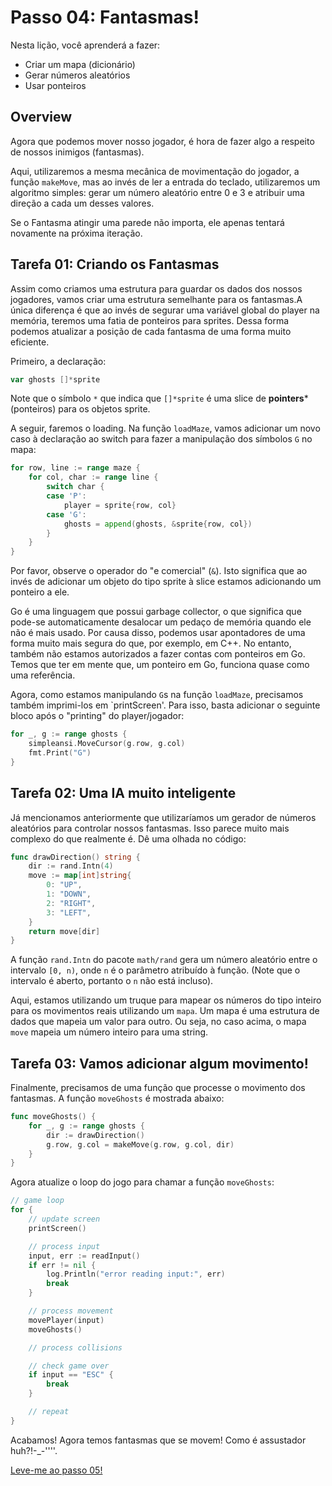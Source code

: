 # Passo 04: Fantasmas!

Nesta lição, você aprenderá a fazer: 

- Criar um mapa (dicionário)
- Gerar números aleatórios
- Usar ponteiros

## Overview

Agora que podemos mover nosso jogador, é hora de fazer algo a respeito de nossos inimigos (fantasmas).

Aqui, utilizaremos a mesma mecânica de movimentação do jogador, a função `makeMove`, mas ao invés de ler a entrada do teclado, utilizaremos um algoritmo simples: gerar um número aleatório entre 0 e 3 e atribuir uma direção a cada um desses valores.

Se o Fantasma atingir uma parede não importa, ele apenas tentará novamente na próxima iteração.

## Tarefa 01: Criando os Fantasmas

Assim como criamos uma estrutura para guardar os dados dos nossos jogadores, vamos criar uma estrutura semelhante para os fantasmas.A única diferença é que ao invés de segurar uma variável global do player na memória, teremos uma fatia de ponteiros para sprites.  Dessa forma podemos atualizar a posição de cada fantasma de uma forma muito eficiente.

Primeiro, a declaração:

```go
var ghosts []*sprite
```

Note que o símbolo `*` que indica que `[]*sprite` é uma slice de **pointers*** (ponteiros) para os objetos sprite.

A seguir, faremos o loading. Na função `loadMaze`, vamos adicionar um novo caso à declaração ao  switch para fazer a manipulação dos símbolos `G` no mapa:

```go
for row, line := range maze {
    for col, char := range line {
        switch char {
        case 'P':
            player = sprite{row, col}
        case 'G':
            ghosts = append(ghosts, &sprite{row, col})
        }
    }
}
```

Por favor, observe o operador do "e comercial" (`&`). Isto significa que ao invés de adicionar um objeto do tipo sprite à slice estamos adicionando um ponteiro a ele.

Go é uma linguagem que possui garbage collector, o que significa que pode-se automaticamente desalocar um pedaço de memória quando ele não é mais usado. Por causa disso, podemos usar apontadores de uma forma muito mais segura do que, por exemplo, em C++. No entanto, também não estamos autorizados a fazer contas com ponteiros em Go. Temos que ter em mente que, um ponteiro em Go, funciona quase como uma referência.

Agora, como estamos manipulando `G`s na função `loadMaze`, precisamos também imprimi-los em `printScreen'. Para isso, basta adicionar o seguinte bloco após o "printing" do player/jogador:

```go
for _, g := range ghosts {
    simpleansi.MoveCursor(g.row, g.col)
    fmt.Print("G")
}
```

## Tarefa 02: Uma IA muito inteligente

Já mencionamos anteriormente que utilizaríamos um gerador de números aleatórios para controlar nossos fantasmas. Isso parece muito mais complexo do que realmente é. Dê uma olhada no código:

```go
func drawDirection() string {
    dir := rand.Intn(4)
    move := map[int]string{
        0: "UP",
        1: "DOWN",
        2: "RIGHT",
        3: "LEFT",
    }
    return move[dir]
}
```

A função `rand.Intn` do pacote `math/rand` gera um número aleatório entre o intervalo `[0, n)`, onde `n` é o parâmetro atribuído à função. (Note que o intervalo é aberto, portanto o `n` não está incluso).

Aqui, estamos utilizando um truque para mapear os números do tipo  inteiro para os movimentos reais utilizando um `mapa`. Um mapa é uma estrutura de dados que mapeia um valor para outro. Ou seja, no caso acima, o mapa `move` mapeia um número inteiro para uma string.

## Tarefa 03: Vamos adicionar algum movimento!

Finalmente, precisamos de uma função que processe o movimento dos fantasmas. A função `moveGhosts` é mostrada abaixo:

```go
func moveGhosts() {
    for _, g := range ghosts {
        dir := drawDirection()
        g.row, g.col = makeMove(g.row, g.col, dir)
    }
}
```

Agora atualize o loop do jogo para chamar a função `moveGhosts`:

```go
// game loop
for {
    // update screen
    printScreen()

    // process input
    input, err := readInput()
    if err != nil {
        log.Println("error reading input:", err)
        break
    }

    // process movement
    movePlayer(input)
    moveGhosts()

    // process collisions

    // check game over
    if input == "ESC" {
        break
    }

    // repeat
}
```

Acabamos! Agora temos fantasmas que se movem! Como é assustador huh?!-_-''''.

[Leve-me ao passo 05!](.../passo05/README.md)
